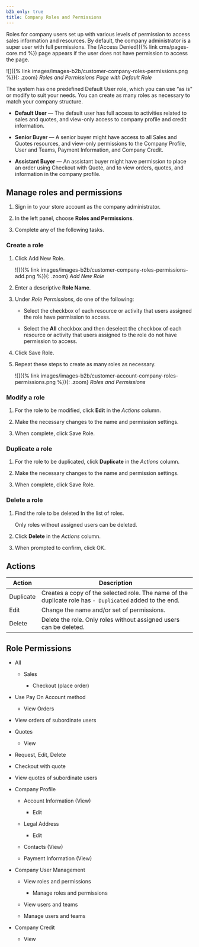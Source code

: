 ```yaml
---
b2b_only: true
title: Company Roles and Permissions
---
```


Roles for company users set up with various levels of permission to access sales information and resources. By default, the company administrator is a super user with full permissions. The [Access Denied]({% link cms/pages-core.md %}) page appears if the user does not have permission to access the page.

![]({% link images/images-b2b/customer-company-roles-permissions.png %}){: .zoom}
_Roles and Permissions Page with Default Role_

The system has one predefined Default User role, which you can use “as is" or modify to suit your needs. You can create as many roles as necessary to match your company structure.

- **Default User** — The default user has full access to activities related to sales and quotes, and view-only access to company profile and credit information.

- **Senior Buyer** — A senior buyer might have access to all Sales and Quotes resources, and view-only permissions to the Company Profile, User and Teams, Payment Information, and Company Credit.

- **Assistant Buyer** — An assistant buyer might have permission to place an order using Checkout with Quote, and to view orders, quotes, and information in the company profile.

## Manage roles and permissions

1. Sign in to your store account as the company administrator.

1. In the left panel, choose **Roles and Permissions**.

1. Complete any of the following tasks.

### Create a role

1. Click <span class="btn">Add New Role</span>.

   ![]({% link images/images-b2b/customer-company-roles-permissions-add.png %}){: .zoom}
   _Add New Role_

1. Enter a descriptive **Role Name**.

1. Under _Role Permissions_, do one of the following:

   - Select the checkbox of each resource or activity that users assigned the role have permission to access.

   - Select the **All** checkbox and then deselect the checkbox of each resource or activity that users assigned to the role do not have permission to access.

1. Click <span class="btn">Save Role</span>.

1. Repeat these steps to create as many roles as necessary.

   ![]({% link images/images-b2b/customer-account-company-roles-permissions.png %}){: .zoom}
   _Roles and Permissions_

### Modify a role

1. For the role to be modified, click **Edit** in the _Actions_ column.

1. Make the necessary changes to the name and permission settings.

1. When complete, click <span class="btn">Save Role</span>.

### Duplicate a role

1. For the role to be duplicated, click **Duplicate** in the _Actions_ column.

1. Make the necessary changes to the name and permission settings.

1. When complete, click <span class="btn">Save Role</span>.

### Delete a role

1. Find the role to be deleted In the list of roles.

   Only roles without assigned users can be deleted.

1. Click **Delete** in the _Actions_ column.

1. When prompted to confirm, click <span class="btn">OK</span>.

## Actions

| Action    | Description                                                                                              |
|-----------|----------------------------------------------------------------------------------------------------------|
| Duplicate | Creates a copy of the selected role. The name of the duplicate role has `- Duplicated` added to the end. |
| Edit      | Change the name and/or set of permissions.                                                               |
| Delete    | Delete the role. Only roles without assigned users can be deleted.                                       |

## Role Permissions

- All

   - Sales

      - Checkout (place order)

- Use Pay On Account method

   - View Orders

- View orders of subordinate users

- Quotes

   - View

- Request, Edit, Delete

- Checkout with quote

- View quotes of subordinate users

- Company Profile

   - Account Information (View)

      - Edit

   - Legal Address

      - Edit

   - Contacts (View)

   - Payment Information (View)

- Company User Management

   - View roles and permissions

      - Manage roles and permissions

   - View users and teams

   - Manage users and teams

- Company Credit

   - View
